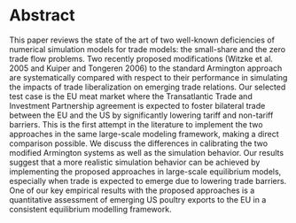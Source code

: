 # Abstract
This paper reviews the state of the art of two well-known deficiencies of numerical simulation models for trade models: the small-share and the zero trade flow problems. Two recently proposed modifications (Witzke et al. 2005 and Kuiper and Tongeren 2006) to the standard Armington approach are systematically compared with respect to their performance in simulating the impacts of trade liberalization on emerging trade relations. Our selected test case is the EU meat market where the Transatlantic Trade and Investment Partnership agreement is expected to foster bilateral trade between the EU and the US by significantly lowering tariff and non-tariff barriers. This is the first attempt in the literature to implement the two approaches in the same large-scale modeling framework, making a direct comparison possible. We discuss the differences in calibrating the two modified Armington systems as well as the simulation behavior. Our results suggest that a more realistic simulation behavior can be achieved by implementing the proposed approaches in large-scale equilibrium models, especially when trade is expected to emerge due to lowering trade barriers. One of our key empirical results with the proposed approaches is a quantitative assessment of emerging US poultry exports to the EU in a consistent equilibrium modelling framework.
